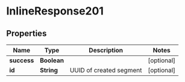 

# InlineResponse201


## Properties

| Name | Type | Description | Notes |
|------------ | ------------- | ------------- | -------------|
|**success** | **Boolean** |  |  [optional] |
|**id** | **String** | UUID of created segment |  [optional] |



